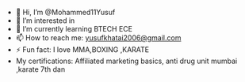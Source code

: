 - 👋 Hi, I’m @Mohammed11Yusuf
- 👀 I’m interested in 
- 🌱 I’m currently learning BTECH ECE
- 📫 How to reach me: yusufkhatai2006@gmail.com 
- ⚡ Fun fact: I love MMA,BOXING ,KARATE
- My certifications: Affiliated marketing basics, anti drug unit mumbai ,karate 7th dan

<!---
Mohammed11Yusuf/Mohammed11Yusuf is a ✨ special ✨ repository because its `README.md` (this file) appears on your GitHub profile.
You can click the Preview link to take a look at your changes.
--->

